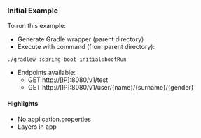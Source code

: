 
### Initial Example


To run this example:
+ Generate Gradle wrapper (parent directory)
+ Execute with command (from parent directory):

```
./gradlew :spring-boot-initial:bootRun
```

+ Endpoints available:
    - GET http://[IP]:8080/v1/test
    - GET http://[IP]:8080/v1/user/{name}/{surname}/{gender}
    
    
#### Highlights

+ No application.properties
+ Layers in app